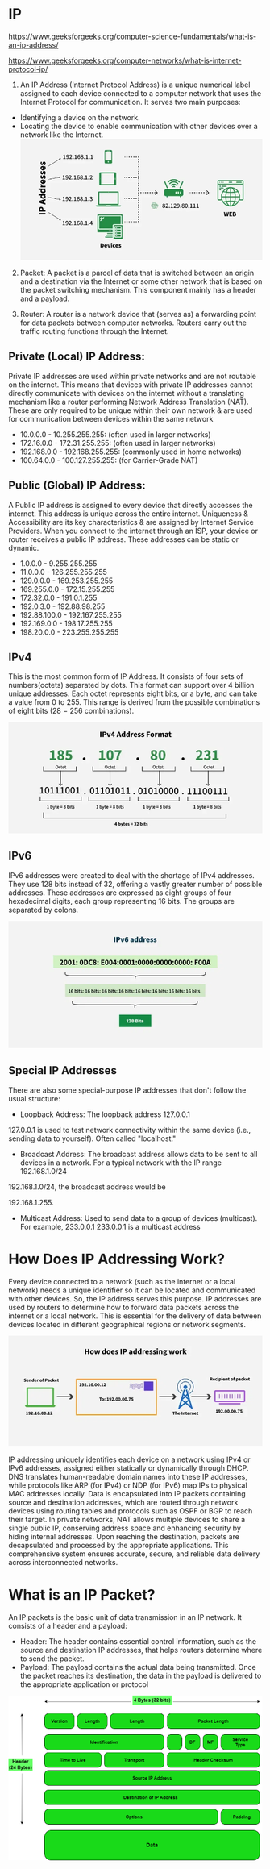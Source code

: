 # IP
https://www.geeksforgeeks.org/computer-science-fundamentals/what-is-an-ip-address/

https://www.geeksforgeeks.org/computer-networks/what-is-internet-protocol-ip/

1. An IP Address (Internet Protocol Address) is a unique numerical label assigned to each device connected to a computer network that uses the Internet Protocol for communication. It serves two main purposes:
- Identifying a device on the network.
- Locating the device to enable communication with other devices over a network like the Internet.
![0](./images/ip_addresses.webp)

2. Packet: A packet is a parcel of data that is switched between an origin and a destination via the Internet or some other network that is based on the packet switching mechanism. This component mainly has a header and a payload.

3. Router: A router is a network device that (serves as) a forwarding point for data packets between computer networks. Routers carry out the traffic routing functions through the Internet.

## Private (Local) IP Address: 
Private IP addresses are used within private networks and are not routable on the internet. This means that devices with private IP addresses cannot directly communicate with devices on the internet without a translating mechanism like a router performing Network Address Translation (NAT). These are only required to be unique within their own network & are used for communication between devices within the same network

- 10.0.0.0 - 10.255.255.255: (often used in larger networks)
- 172.16.0.0 - 172.31.255.255: (often used in larger networks)
- 192.168.0.0 - 192.168.255.255: (commonly used in home networks)
- 100.64.0.0 - 100.127.255.255: (for Carrier-Grade NAT)


## Public (Global) IP Address: 
A Public IP address is assigned to every device that directly accesses the internet. This address is unique across the entire internet. Uniqueness & Accessibility are its key characteristics & are assigned by Internet Service Providers. When you connect to the internet through an ISP, your device or router receives a public IP address. These addresses can be static or dynamic.

- 1.0.0.0 - 9.255.255.255
- 11.0.0.0 - 126.255.255.255
- 129.0.0.0 - 169.253.255.255
- 169.255.0.0 - 172.15.255.255
- 172.32.0.0 - 191.0.1.255
- 192.0.3.0 - 192.88.98.255
- 192.88.100.0 - 192.167.255.255
- 192.169.0.0 - 198.17.255.255
- 198.20.0.0 - 223.255.255.255 

## IPv4

This is the most common form of IP Address. It consists of four sets of numbers(octets) separated by dots. This format can support over 4 billion unique addresses. Each octet represents eight bits, or a byte, and can take a value from 0 to 255. This range is derived from the possible combinations of eight bits (28 = 256 combinations).

![1](./images/IPv4-address-format.webp)

## IPv6

IPv6 addresses were created to deal with the shortage of IPv4 addresses. They use 128 bits instead of 32, offering a vastly greater number of possible addresses. These addresses are expressed as eight groups of four hexadecimal digits, each group representing 16 bits. The groups are separated by colons.

![2](./images/ipv6---------address.webp)


## Special IP Addresses
There are also some special-purpose IP addresses that don't follow the usual structure:

- Loopback Address: The loopback address 
127.0.0.1

127.0.0.1 is used to test network connectivity within the same device (i.e., sending data to yourself). Often called "localhost."

- Broadcast Address: The broadcast address allows data to be sent to all devices in a network. For a typical network with the IP range 
192.168.1.0/24

192.168.1.0/24, the broadcast address would be 

192.168.1.255.

- Multicast Address: Used to send data to a group of devices (multicast). For example, 
233.0.0.1
233.0.0.1 is a multicast address

# How Does IP Addressing Work?
Every device connected to a network (such as the internet or a local network) needs a unique identifier so it can be located and communicated with other devices. So, the IP address serves this purpose. IP addresses are used by routers to determine how to forward data packets across the internet or a local network. This is essential for the delivery of data between devices located in different geographical regions or network segments.

![4](./images/How-does-IP-addressing-work.webp)

IP addressing uniquely identifies each device on a network using IPv4 or IPv6 addresses, assigned either statically or dynamically through DHCP. DNS translates human-readable domain names into these IP addresses, while protocols like ARP (for IPv4) or NDP (for IPv6) map IPs to physical MAC addresses locally. Data is encapsulated into IP packets containing source and destination addresses, which are routed through network devices using routing tables and protocols such as OSPF or BGP to reach their target. In private networks, NAT allows multiple devices to share a single public IP, conserving address space and enhancing security by hiding internal addresses. Upon reaching the destination, packets are decapsulated and processed by the appropriate applications. This comprehensive system ensures accurate, secure, and reliable data delivery across interconnected networks.

# What is an IP Packet?

An IP packets is the basic unit of data transmission in an IP network. It consists of a header and a payload:

- Header: The header contains essential control information, such as the source and destination IP addresses, that helps routers determine where to send the packet.
- Payload: The payload contains the actual data being transmitted. Once the packet reaches its destination, the data in the payload is delivered to the appropriate application or protocol

![5](./images/IP-Packetdrawio.png)
